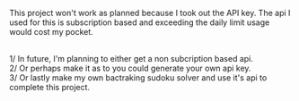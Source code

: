This project won't work as planned because I took out the API key.
The api I used for this is subscription based and exceeding the daily limit usage would cost my pocket.

</br>
1/ In future, I'm planning to either get a non subcription based api.
</br>
2/ Or perhaps make it as to you could generate your own api key.
</br>
3/ Or lastly make my own bactraking sudoku solver and use it's api to complete this project.


